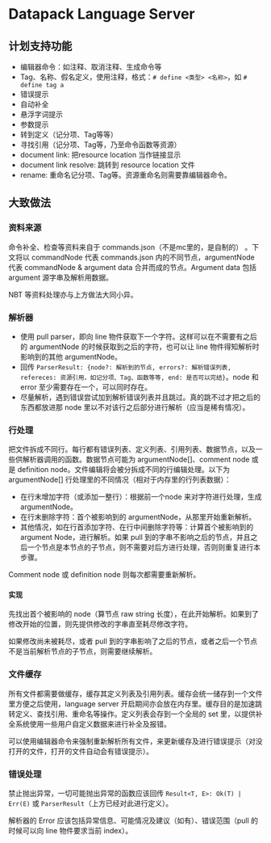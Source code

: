 # Datapack Language Server

## 计划支持功能

* 编辑器命令：如注释、取消注释、生成命令等
* Tag、名称、假名定义，使用注释，格式：`# define <类型> <名称>`，如 `# define tag a`
* 错误提示
* 自动补全
* 悬浮字词提示
* 参数提示
* 转到定义（记分项、Tag等等）
* 寻找引用（记分项、Tag等，乃至命令函数等资源）
* document link: 把resource location 当作链接显示
* document link resolve: 跳转到 resource location 文件
* rename: 重命名记分项、Tag等。资源重命名则需要靠编辑器命令。

## 大致做法

### 资料来源

命令补全、检查等资料来自于 commands.json（不是mc里的，是自制的） 。下文将以 commandNode 代表 commands.json 内的不同节点，argumentNode 代表 commandNode & argument data 合并而成的节点。Argument data 包括 argument 源字串及解析用数据。

NBT 等资料处理亦与上方做法大同小异。

### 解析器

* 使用 pull parser，即向 line 物件获取下一个字符。这样可以在不需要有之后的 argumentNode 的时候获取到之后的字符，也可以让 line 物件得知解析时影响到的其他 argumentNode。
* 回传  `ParserResult: {node?: 解析到的节点, errors?: 解析错误列表, refereces: 资源引用，如记分项、Tag、函数等等, end: 是否可以完结}`。node 和 error 至少需要存在一个，可以同时存在。
* 尽量解析，遇到错误尝试加到解析错误列表并且跳过。真的跳不过才把之后的东西都放进那 node 里以不对该行之后部分进行解析（应当是稀有情况）。

### 行处理

把文件拆成不同行。每行都有错误列表、定义列表、引用列表、数据节点，以及一些供解析器调用的函数。数据节点可能为 argumentNode[]、comment node 或是 definition node。文件编辑将会被分拆成不同的行编辑处理。以下为 argumentNode[] 行处理里的不同情况（相对于内存里的行列表数据）：

* 在行末增加字符（或添加一整行）：根据前一个node 来对字符进行处理，生成 argumentNode。
* 在行末删除字符：首个被影响到的 argumentNode，从那里开始重新解析。
* 其他情况，如在行首添加字符、在行中间删除字符等：计算首个被影响到的 argument Node，进行解析。如果 pull 到的字串不影响之后的节点，并且之后一个节点是本节点的子节点，则不需要对后方进行处理，否则则重复进行本步骤。

Comment node 或 definition node 则每次都需要重新解析。

#### 实现

先找出首个被影响的 node（算节点 raw string 长度），在此开始解析。如果到了修改开始的位置，则先提供修改的字串直至耗尽修改字符。

如果修改尚未被耗尽，或者 pull 到的字串影响了之后的节点，或者之后一个节点不是当前解析节点的子节点，则需要继续解析。

### 文件缓存

所有文件都需要做缓存，缓存其定义列表及引用列表。缓存会统一储存到一个文件里方便之后使用，language server 开启期间亦会放在内存里。缓存目的是加速跳转定义、查找引用、重命名等操作。定义列表会存到一个全局的 set 里，以提供补全系统使用一些用户自定义数据来进行补全及报错。

可以使用编辑器命令来强制重新解析所有文件，来更新缓存及进行错误提示（对没打开的文件，打开的文件自动会有错误提示）。

### 错误处理

禁止抛出异常，一切可能抛出异常的函数应该回传 `Result<T, E>: Ok(T) | Err(E)` 或 `ParserResult`（上方已经对此进行定义）。

解析器的 Error 应该包括异常信息、可能情况及建议（如有）、错误范围（pull 的时候可以向 line 物件要求当前 index）。